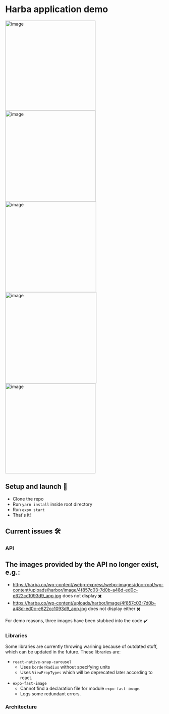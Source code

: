 # Harba application demo

<img width="286" alt="image" src="https://user-images.githubusercontent.com/55575853/177132683-943612c0-7643-4d7d-bfaa-1915a3f0509a.png"><img width="287" alt="image" src="https://user-images.githubusercontent.com/55575853/177133544-d24cd437-a812-490d-8f2a-6469e39464e0.png"><img width="288" alt="image" src="https://user-images.githubusercontent.com/55575853/177134219-c53ab0a8-0dd7-48ef-9935-ace81e6a5eb6.png"><img width="289" alt="image" src="https://user-images.githubusercontent.com/55575853/177134297-394a0493-a0e6-466a-8abf-2a88da0b92f9.png"><img width="286" alt="image" src="https://user-images.githubusercontent.com/55575853/177134375-3974433e-6a23-4dd8-8e49-27a528f2c0be.png">

## Setup and launch 🧰
- Clone the repo
- Run ``yarn install`` inside root directory
- Run ``expo start``
- That's it!


## Current issues 🛠️
### API 

## The images provided by the API no longer exist, e.g.: 
 - https://harba.co/wp-content/webp-express/webp-images/doc-root/wp-content/uploads/harbor/image/4f857c03-7d0b-a48d-ed0c-e622cc1093d9_app.jpg does not display ✖️
 - https://harba.co/wp-content/uploads/harbor/image/4f857c03-7d0b-a48d-ed0c-e622cc1093d9_app.jpg does not display either ✖️

For demo reasons, three images have been stubbed into the code ✔️

### Libraries
Some libraries are currently throwing warining because of outdated stuff, which can be updated in the future. These libraries are:

 - ``react-native-snap-carousel``
    - Uses ``borderRadius`` without specifying units
    - Uses ``ViewPropTypes`` which will be deprecated later according to react.
 - ``expo-fast-image``
    - Cannot find a declaration file for module ``expo-fast-image``.
    - Logs some redundant errors.


### Architecture
### 
